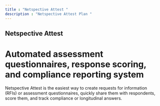 ```yaml
---
title : "Netspective Attest "
description : "Netspective Attest Plan "
---
```



## Netspective Attest
# Automated assessment questionnaires, response scoring, and compliance reporting system


Netspective Attest is the easiest way to create requests for information (RFIs) or assessment questionnaires, quickly share them with respondents, score them, and track compliance or longitudinal answers.





